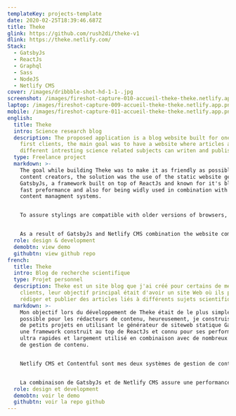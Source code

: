 ```yaml
---
templateKey: projects-template
date: 2020-02-25T18:39:46.687Z
title: Theke
glink: https://github.com/rush2di/theke-v1
dlink: https://theke.netlify.com/
Stack:
  - GatsbyJs
  - ReactJs
  - Graphql
  - Sass
  - NodeJS
  - Netlify CMS
cover: /images/dribbble-shot-hd-1-1-.jpg
screenshot: /images/fireshot-capture-010-accueil-theke-theke.netlify.app.png
laptop: /images/fireshot-capture-009-accueil-theke-theke.netlify.app.png
mobile: /images/fireshot-capture-011-accueil-theke-theke.netlify.app.png
english:
  title: Theke
  intro: Science research blog
  description: The proposed application is a blog website built for one of my
    first clients, the main goal was to have a website where articles about
    different intresting science related subjects can writen and published.
  type: Freelance project
  markdown: >-
    The goal while building Theke was to make it as friendly as possible to
    content creators, the solution was the use of the static website generator
    GatsbyJs, a framework built on top of ReactJs and known for it's blazzing
    fast preformance and also for being widly used in combination with many
    content managment systems.


    To assure stylings are compatible with older versions of browsers, the css compiler Sass was implemented. Further some components in the app acquired shared pieces of related datal, the solution was to implement Graphql aliases which helped in retrieving different data of the same field correspondingly to the arguments provided to it, this helps with performance and reduces the mount of work that needs to be done in in contradiction to retrieving the whole data set and applying filters on client side.


    As a result of GatsbyJs and Netlify CMS combination the website comes with fast performance, easier scalability, and an easy to use interface for content creation moreover it is more Seo friendly.
  role: design & development
  demobtn: view demo
  githubtn: view github repo
french:
  title: Theke
  intro: Blog de recherche scientifique
  type: Projet personnel
  description: Theke est un site blog que j'ai créé pour certains de mes premiers
    clients, leur objectif principal était d'avoir un site Web où ils peuvent
    rédiger et publier des articles liés à différents sujets scientifiques.
  markdown: >-
    Mon objectif lors du développement de Theke était de le plus simple que
    possible pour les rédacteurs de contenu, heureusement, je construisais déjà
    de petits projets en utilisant le générateur de siteweb statique GatsbyJs,
    une framework construit au top de ReactJs et connu pour ses performances
    ultra rapides et largement utilisé en combinaison avec de nombreux systèmes
    de gestion de contenu.


    Netlify CMS et Contentful sont mes deux systèmes de gestion de contenu les plus préférés et avec lesquels j'ai travaillé plusieurs fois, pour ce projet, j'ai choisi Netlify CMS plutôt que Contentful car il a une interface d'administration facile à utiliser tout en étant simple en ce qui concerne sa configuration.


    La combinaison de GatsbyJs et de Netlify CMS assure une performances rapides, une capacité d'évolution plus direct et aussi une interface facile à utiliser pour la création de contenu tout en étant un peu plus amical en référencement pour les moteurs de recherche.
  role: design et development
  demobtn: voir le demo
  githubtn: voir la repo github
---
```

